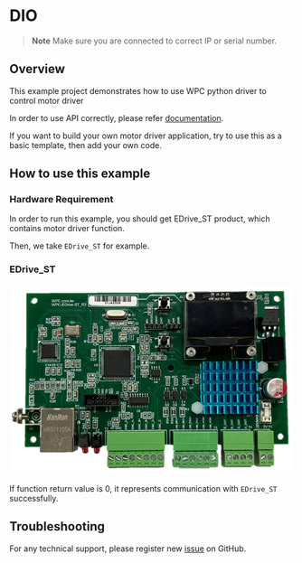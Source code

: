 
# DIO
> **Note**
> Make sure you are connected to correct IP or serial number.

## Overview

This example project demonstrates how to use WPC python driver to control motor driver

In order to use API correctly, please refer [documentation](https://wpc-systems-ltd.github.io/WPC_CSharp_driver_release/).

If you want to build your own motor driver application, try to use this as a basic template, then add your own code.

## How to use this example

### Hardware Requirement

In order to run this example, you should get EDrive_ST product, which contains motor driver function.

Then, we take `EDrive_ST` for example.

### EDrive_ST

<img src="https://github.com/WPC-Systems-Ltd/WPC_CSharp_driver_release/blob/main/Reference/Pinouts/pinout-EDrive_ST.JPG" alt="drawing" width="600"/>

If function return value is 0, it represents communication with `EDrive_ST` successfully.

## Troubleshooting

For any technical support, please register new [issue](https://github.com/WPC-Systems-Ltd/WPC_CSharp_driver_release/issues) on GitHub.

